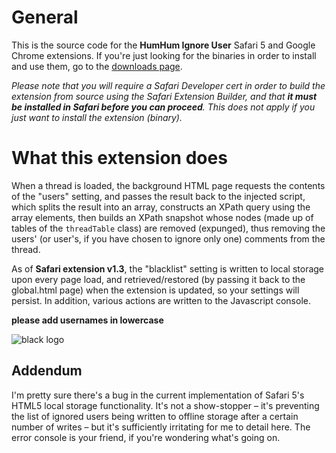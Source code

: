 # General #

This is the source code for the **HumHum Ignore User** Safari 5 and Google Chrome extensions. If you're just looking for the binaries in order to install and use them, go to the [downloads page](http://github.com/urschrei/HH-Expunge/downloads "Downloads").

*Please note that you will require a Safari Developer cert in order to build the extension from source using the Safari Extension Builder, and that **it must be installed in Safari before you can proceed**. This does not apply if you just want to install the extension (binary).*

# What this extension does #

When a thread is loaded, the background HTML page requests the contents of the "users" setting, and passes the result back to the injected script, which splits the result into an array, constructs an XPath query using the array elements, then builds an XPath snapshot whose nodes (made up of tables of the `threadTable` class) are removed (expunged), thus removing the users' (or user's, if you have chosen to ignore only one) comments from the thread.

As of **Safari extension v1.3**, the "blacklist" setting is written to local storage upon every page load, and retrieved/restored (by passing it back to the global.html page) when the extension is updated, so your settings will persist. In addition, various actions are written to the Javascript console.

**please add usernames in lowercase**

![black logo](http://dl.dropbox.com/u/21382/photos/hb.gif "black HH logo")

## Addendum ##

I'm pretty sure there's a bug in the current implementation of Safari 5's HTML5 local storage functionality. It's not a show-stopper – it's preventing the list of ignored users being written to offline storage after a certain number of writes – but it's sufficiently irritating for me to detail here. The error console is your friend, if you're wondering what's going on.








